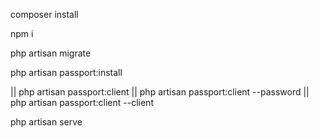 composer install

npm i

php artisan migrate

php artisan passport:install

|| php artisan passport:client
|| php artisan passport:client --password
|| php artisan passport:client --client

php artisan serve